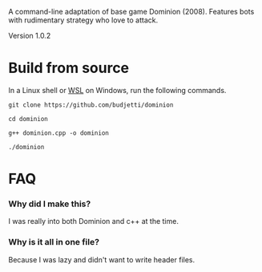 A command-line adaptation of base game Dominion (2008). Features bots with rudimentary strategy who love to attack.

Version 1.0.2

# Build from source
In a Linux shell or [WSL](https://learn.microsoft.com/en-us/windows/wsl/install) on Windows, run the following commands.

`git clone https://github.com/budjetti/dominion`

`cd dominion`

`g++ dominion.cpp -o dominion`

`./dominion`

# FAQ
### Why did I make this?
I was really into both Dominion and c++ at the time.
### Why is it all in one file?
Because I was lazy and didn't want to write header files.
